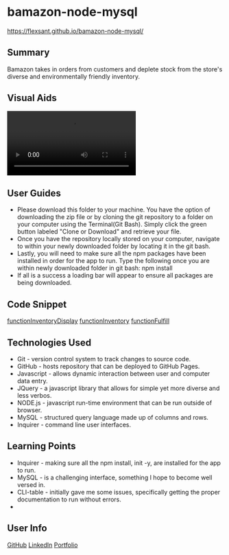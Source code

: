# bamazon-node-mysql
https://flexsant.github.io/bamazon-node-mysql/
## Summary
Bamazon takes in orders from customers and deplete stock from the store's diverse and environmentally friendly inventory.

## Visual Aids
![gif](file:///Users/felicosantos/Downloads/ezgif.com-video-to-gif.webm)

## User Guides
- Please download this folder to your machine. You have the option of downloading the zip file or by cloning the git repository to a folder on your computer using the Terminal(Git Bash). Simply click the green button labeled "Clone or Download" and retrieve your file.
- Once you have the repository locally stored on your computer, navigate to within your  newly downloaded folder by locating it in the git bash. 
- Lastly, you will need to make sure all the npm packages have been installed in order for the app to run. Type the following once you are within newly downloaded folder in git bash: npm install
- If all is a success a loading bar will appear to ensure all packages are being downloaded. 
## Code Snippet
[functionInventoryDisplay](assets/inventoryDisplay.png)
[functionInventory](assets/inventory.png)
[functionFulfill](assets/fulfill.png)


## Technologies Used
- Git - version control system to track changes to source code.
- GitHub - hosts repository that can be deployed to GitHub Pages.
- Javascript - allows dynamic interaction between user and computer data entry.
- JQuery - a javascript library that allows for simple yet more diverse and less verbos.
- NODE.js - javascript run-time environment that can be run outside of browser.
- MySQL - structured query language made up of columns and rows.
- Inquirer - command line user interfaces.
## Learning Points 
- Inquirer - making sure all the npm install, init -y, are installed for the app to run.
- MySQL - is a challenging interface, something I hope to become well versed in.
- CLI-table - initially gave me some issues, specifically getting the proper documentation to run without errors.
- 
## User Info
[GitHub](https://github.com/flexsant)
[LinkedIn](https://www.linkedin.com/in/lex-santos-673623194/)
[Portfolio](https://flexsant.github.io/Basic-Portfolio/)